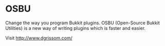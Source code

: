 # OSBU
Change the way you program Bukkit plugins. OSBU (Open-Source Bukkit Utilities) is a new way of writing plugins which is faster and easier.

Visit http://www.dgrissom.com/
